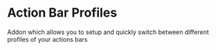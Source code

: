 Action Bar Profiles
===================

Addon which allows you to setup and quickly switch between different profiles of your actions bars
